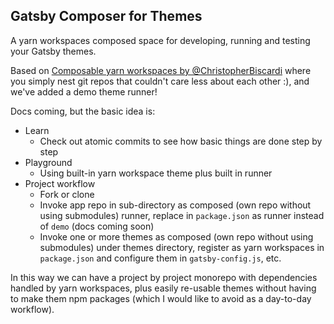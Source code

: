 ## Gatsby Composer for Themes

A yarn workspaces composed space for developing, running and testing your Gatsby themes.

Based on [Composable yarn workspaces by @ChristopherBiscardi](https://www.christopherbiscardi.com/post/composing-yarn-workspaces) where you simply nest git repos that couldn't care less about each other :), and we've added a demo theme runner!

Docs coming, but the basic idea is:

* Learn
    * Check out atomic commits to see how basic things are done step by step
* Playground
    * Using built-in yarn workspace theme plus built in runner
* Project workflow
    * Fork or clone
    * Invoke app repo in sub-directory as composed (own repo without using submodules) runner, replace in `package.json` as runner instead of `demo` (docs coming soon)
    * Invoke one or more themes as composed (own repo without using submodules) under themes directory, register as yarn workspaces in `package.json` and configure them in `gatsby-config.js`, etc.

In this way we can have a project by project monorepo with dependencies handled by yarn workspaces, plus easily re-usable themes without having to make them npm packages (which I would like to avoid as a day-to-day workflow).
